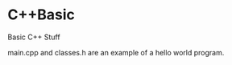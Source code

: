 C++Basic
========

Basic C++ Stuff

main.cpp and classes.h are an example of a hello world program.
